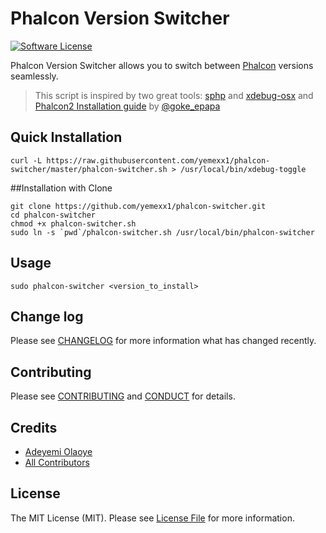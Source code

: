 # Phalcon Version Switcher

[![Software License][ico-license]](LICENSE.md)

Phalcon Version Switcher allows you to switch between [Phalcon](https://phalconphp.com/en/) versions seamlessly.

> This script is inspired by two great tools: [sphp](https://github.com/sgotre/sphp-osx) and [xdebug-osx](https://github.com/w00fz/xdebug-osx)
> and [Phalcon2 Installation guide](https://medium.com/@goke_epapa/how-to-install-phalcon-version-2-87ad9a474eb1#.3tcsmts9o) by [@goke_epapa](https://github.com/goke-epapa)


## Quick Installation
`curl -L https://raw.githubusercontent.com/yemexx1/phalcon-switcher/master/phalcon-switcher.sh > /usr/local/bin/xdebug-toggle`

##Installation with Clone
```
git clone https://github.com/yemexx1/phalcon-switcher.git
cd phalcon-switcher
chmod +x phalcon-switcher.sh
sudo ln -s `pwd`/phalcon-switcher.sh /usr/local/bin/phalcon-switcher
```

## Usage
`sudo phalcon-switcher <version_to_install>`

## Change log

Please see [CHANGELOG](CHANGELOG.md) for more information what has changed recently.


## Contributing

Please see [CONTRIBUTING](CONTRIBUTING.md) and [CONDUCT](CONDUCT.md) for details.

## Credits

- [Adeyemi Olaoye][link-author]
- [All Contributors][link-contributors]

## License

The MIT License (MIT). Please see [License File](LICENSE.md) for more information.

[ico-license]: https://img.shields.io/badge/license-MIT-brightgreen.svg?style=flat-square
[link-author]: https://github.com/yemexx1
[link-contributors]: ../../contributors
